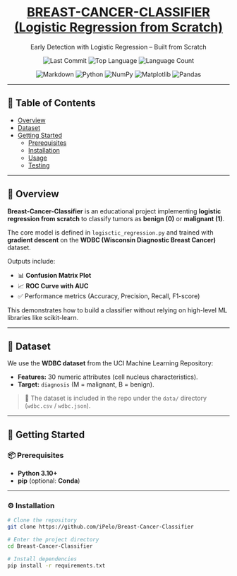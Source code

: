<h1 align="center">
  <a href="https://github.com/iPelo/Logistic_Regression">
    BREAST-CANCER-CLASSIFIER (Logistic Regression from Scratch)
  </a>
</h1>

<p align="center">Early Detection with Logistic Regression – Built from Scratch</p>

<p align="center">
  <img src="https://img.shields.io/github/last-commit/iPelo/Logistic_Regression?style=for-the-badge" alt="Last Commit">
  <img src="https://img.shields.io/github/languages/top/iPelo/Logistic_Regression?style=for-the-badge" alt="Top Language">
  <img src="https://img.shields.io/github/languages/count/iPelo/Logistic_Regression?style=for-the-badge" alt="Language Count">
</p>

<p align="center">
  <img src="https://img.shields.io/badge/Markdown-000000?logo=markdown&logoColor=white&style=for-the-badge" alt="Markdown">
  <img src="https://img.shields.io/badge/Python-3776AB?logo=python&logoColor=white&style=for-the-badge" alt="Python">
  <img src="https://img.shields.io/badge/NumPy-013243?logo=numpy&logoColor=white&style=for-the-badge" alt="NumPy">
  <img src="https://img.shields.io/badge/Matplotlib-11557c?logo=plotly&logoColor=white&style=for-the-badge" alt="Matplotlib">
  <img src="https://img.shields.io/badge/Pandas-150458?logo=pandas&logoColor=white&style=for-the-badge" alt="Pandas">
</p>

---

## 📑 Table of Contents
- [Overview](#overview)
- [Dataset](#dataset)
- [Getting Started](#getting-started)
  - [Prerequisites](#prerequisites)
  - [Installation](#installation)
  - [Usage](#usage)
  - [Testing](#testing)

---

## 📜 Overview

**Breast-Cancer-Classifier** is an educational project implementing **logistic regression from scratch** to classify tumors as **benign (0)** or **malignant (1)**.  

The core model is defined in `logisctic_regression.py` and trained with **gradient descent** on the **WDBC (Wisconsin Diagnostic Breast Cancer)** dataset.  

Outputs include:  
- 📊 **Confusion Matrix Plot**  
- 📈 **ROC Curve with AUC**  
- ✅ Performance metrics (Accuracy, Precision, Recall, F1-score)  

This demonstrates how to build a classifier without relying on high-level ML libraries like scikit-learn.  

---

## 🧬 Dataset

We use the **WDBC dataset** from the UCI Machine Learning Repository:  

- **Features:** 30 numeric attributes (cell nucleus characteristics).  
- **Target:** `diagnosis` (M = malignant, B = benign).  

> 📌 The dataset is included in the repo under the `data/` directory (`wdbc.csv` / `wdbc.json`).

---

## 🚀 Getting Started

### 📦 Prerequisites
- **Python 3.10+**
- **pip** (optional: **Conda**)

---

### ⚙ Installation
```bash
# Clone the repository
git clone https://github.com/iPelo/Breast-Cancer-Classifier

# Enter the project directory
cd Breast-Cancer-Classifier

# Install dependencies
pip install -r requirements.txt